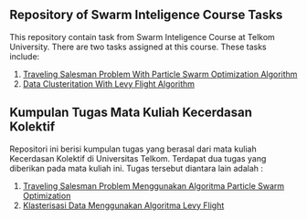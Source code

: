 ## Repository of Swarm Inteligence Course Tasks ##

This repository contain task from Swarm Inteligence Course at Telkom University. There are two tasks assigned at this course. These tasks include:

1. [Traveling Salesman Problem With Particle Swarm Optimization Algorithm](https://github.com/hafidhfikri/Swarm-Intelligence-Task/tree/master/Travelling%20Salesman%20Problem%20with%20Particle%20Swarm%20Optimization)
2. [Data Clusteritation With Levy Flight Algorithm](https://github.com/hafidhfikri/Swarm-Intelligence-Task/tree/master/Clustering%20with%20Levy%20Flight)

## Kumpulan Tugas Mata Kuliah Kecerdasan Kolektif ##

Repositori ini berisi kumpulan tugas yang berasal dari mata kuliah Kecerdasan Kolektif di Universitas Telkom. Terdapat dua tugas yang diberikan pada mata kuliah ini. Tugas tersebut diantara lain adalah :

1. [Traveling Salesman Problem Menggunakan Algoritma Particle Swarm Optimization](https://github.com/hafidhfikri/Swarm-Intelligence-Task/tree/master/Travelling%20Salesman%20Problem%20with%20Particle%20Swarm%20Optimization)
2. [Klasterisasi Data Menggunakan Algoritma Levy Flight](https://github.com/hafidhfikri/Swarm-Intelligence-Task/tree/master/Clustering%20with%20Levy%20Flight)